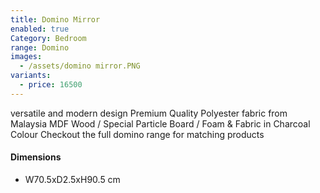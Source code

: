 ```yaml
---
title: Domino Mirror
enabled: true
Category: Bedroom
range: Domino
images:
  - /assets/domino mirror.PNG
variants:
  - price: 16500
---
```

versatile and modern design
Premium Quality Polyester fabric from Malaysia
MDF Wood / Special Particle Board / Foam & Fabric in Charcoal Colour
Checkout the full domino range for matching products
<br/>


#### Dimensions
* W70.5xD2.5xH90.5 cm

